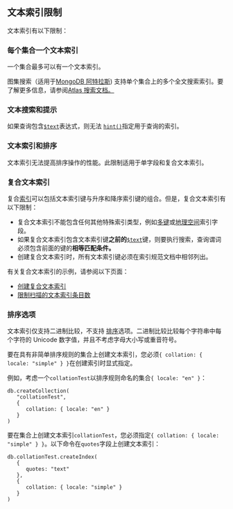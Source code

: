 ## 文本索引限制

文本索引有以下限制：

### 每个集合一个文本索引

一个集合最多可以有一个文本索引。

图集搜索（适用于[MongoDB 阿特拉斯](https://www.mongodb.com/atlas/database?tck=docs_server)) 支持单个集合上的多个全文搜索索引。要了解更多信息，请参阅[Atlas 搜索文档。](https://www.mongodb.com/docs/atlas/atlas-search/)

### 文本搜索和提示

如果查询包含[`$text`](https://www.mongodb.com/docs/v7.0/reference/operator/query/text/#mongodb-query-op.-text)表达式，则无法 [`hint()`](https://www.mongodb.com/docs/v7.0/reference/method/cursor.hint/#mongodb-method-cursor.hint)指定用于查询的索引。

### 文本索引和排序

文本索引无法提高排序操作的性能。此限制适用于单字段和复合文本索引。

### 复合文本索引

复合[索引](https://www.mongodb.com/docs/v7.0/core/indexes/index-types/index-compound/#std-label-index-type-compound)可以包括文本索引键与升序和降序索引键的组合。但是，复合文本索引有以下限制：

- 复合文本索引不能包含任何其他特殊索引类型，例如[多键](https://www.mongodb.com/docs/v7.0/core/indexes/index-types/index-multikey/#std-label-index-type-multi-key)或[地理空间](https://www.mongodb.com/docs/v7.0/core/indexes/index-types/index-geospatial/#std-label-geospatial-index)索引字段。
- 如果复合文本索引包含文本索引键**之前的**[`$text`](https://www.mongodb.com/docs/v7.0/reference/operator/query/text/#mongodb-query-op.-text)键，则要执行搜索，查询谓词必须包含前面的键的**相等匹配条件。**
- 创建复合文本索引时，所有文本索引键必须在索引规范文档中相邻列出。

有关复合文本索引的示例，请参阅以下页面：

- [创建复合文本索引](https://www.mongodb.com/docs/v7.0/core/indexes/index-types/index-text/create-text-index/#std-label-compound-text-index-example)
- [限制扫描的文本索引条目数](https://www.mongodb.com/docs/v7.0/core/indexes/index-types/index-text/limit-number-of-items-scanned-for-text-search/#std-label-limit-entries-scanned)

### 排序选项

文本索引仅支持二进制比较，不支持 [排序](https://www.mongodb.com/docs/v7.0/reference/collation/#std-label-collation)选项。二进制比较比较每个字符串中每个字符的 Unicode 数字值，并且不考虑字母大小写或重音符号。

要在具有非简单排序规则的集合上创建文本索引，您必须`{ collation: { locale: "simple" } }`在创建索引时显式指定。

例如，考虑一个`collationTest`以排序规则命名的集合`{ locale: "en" }`：

```
db.createCollection(
   "collationTest",
   {
      collation: { locale: "en" }
   }
)
```

要在集合上创建文本索引`collationTest`，您必须指定`{ collation: { locale: "simple" } }`。以下命令在`quotes`字段上创建文本索引：

```
db.collationTest.createIndex(
   {
      quotes: "text"
   },
   {
      collation: { locale: "simple" }
   }
)
```

